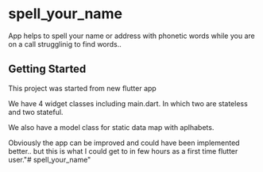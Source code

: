 # spell_your_name

App helps to spell your name or address with phonetic words while you are on a call strugglinig to find words..

## Getting Started

This project was started from new flutter app

We have 4 widget classes including main.dart. In which two are stateless and two stateful.

We also have a model class for static data map with aplhabets.

Obviously the app can be improved and could have been implemented better.. but this is what I could get to in few hours as a first time flutter user."# spell_your_name" 
